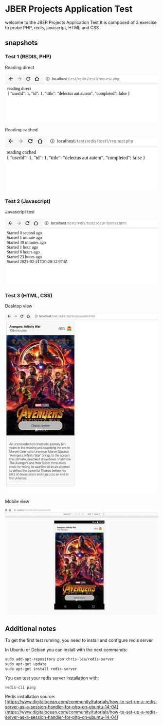 # JBER Projects Application Test

welcome to the JBER Projects Application Test
It is composed of 3 exercise to probe PHP, redis, javascript, HTML and CSS

## snapshots

### Test 1 (REDIS, PHP)

Reading direct

![Reading direct](docs/snapshot1.png)

Reading cached

![Reading cached](docs/snapshot1b.png)

### Test 2 (Javascript)

Javascript test

![Javascript test](docs/snapshot2.png)

### Test 3 (HTML, CSS)

Desktop view

![Desktop view](docs/snapshot3.png)

Mobile view

![Mobile view](docs/snapshot3b.png)

## Additional notes
To get the first test running, you need to install and configure redis server

In Ubuntu or Debian you can install with the next commands:

``` 
sudo add-apt-repository ppa:chris-lea/redis-server
sudo apt-get update
sudo apt-get install redis-server
```

You can test your redis server installation with:

``` 
redis-cli ping
```

Redis installation source:
[https://www.digitalocean.com/community/tutorials/how-to-set-up-a-redis-server-as-a-session-handler-for-php-on-ubuntu-14-04](https://www.digitalocean.com/community/tutorials/how-to-set-up-a-redis-server-as-a-session-handler-for-php-on-ubuntu-14-04)